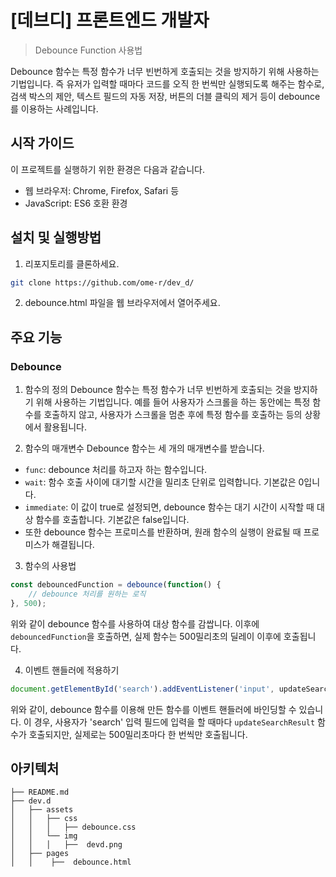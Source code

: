 
# [데브디] 프론트엔드 개발자 
<a name="readme-top"></a>
> Debounce Function 사용법

Debounce 함수는 특정 함수가 너무 빈번하게 호출되는 것을 방지하기 위해 사용하는 기법입니다. 
즉 유저가 입력할 때마다 코드를 오직 한 번씩만 실행되도록 해주는 함수로,
검색 박스의 제안, 텍스트 필드의 자동 저장, 버튼의 더블 클릭의 제거 등이 debounce를 이용하는 사례입니다.

## 시작 가이드 
<a name="env"></a>

이 프로젝트를 실행하기 위한 환경은 다음과 같습니다. 

- 웹 브라우저: Chrome, Firefox, Safari 등
- JavaScript: ES6 호환 환경

## 설치 및 실행방법
<a name="getting-started"></a>

1. 리포지토리를 클론하세요.
```bash
git clone https://github.com/ome-r/dev_d/
```

2. debounce.html 파일을 웹 브라우저에서 열어주세요.


## 주요 기능

### Debounce

1. 함수의 정의
Debounce 함수는 특정 함수가 너무 빈번하게 호출되는 것을 방지하기 위해 사용하는 기법입니다. 예를 들어 사용자가 스크롤을 하는 동안에는 특정 함수를 호출하지 않고, 사용자가 스크롤을 멈춘 후에 특정 함수를 호출하는 등의 상황에서 활용됩니다.

2. 함수의 매개변수
Debounce 함수는 세 개의 매개변수를 받습니다.

- `func`: debounce 처리를 하고자 하는 함수입니다.
- `wait`: 함수 호출 사이에 대기할 시간을 밀리초 단위로 입력합니다. 기본값은 0입니다.
- `immediate`: 이 값이 true로 설정되면, debounce 함수는 대기 시간이 시작할 때 대상 함수를 호출합니다. 기본값은 false입니다.
- 또한 debounce 함수는 프로미스를 반환하며, 원래 함수의 실행이 완료될 때 프로미스가 해결됩니다.

3. 함수의 사용법
```javascript
const debouncedFunction = debounce(function() {
    // debounce 처리를 원하는 로직
}, 500);
```

위와 같이 debounce 함수를 사용하여 대상 함수를 감쌉니다. 이후에 `debouncedFunction`을 호출하면, 실제 함수는 500밀리초의 딜레이 이후에 호출됩니다.

4. 이벤트 핸들러에 적용하기
```javascript
document.getElementById('search').addEventListener('input', updateSearchResult);
```

위와 같이, debounce 함수를 이용해 만든 함수를 이벤트 핸들러에 바인딩할 수 있습니다. 이 경우, 사용자가 'search' 입력 필드에 입력을 할 때마다 `updateSearchResult` 함수가 호출되지만, 실제로는 500밀리초마다 한 번씩만 호출됩니다.

## 아키텍처
```
├── README.md
├── dev.d
│   ├── assets
│   │   ├── css
│   │   │   ├── debounce.css
│   │   └── img
│   │   │   ├──  devd.png
│   ├── pages
│   │    ├──  debounce.html
```
 
 

